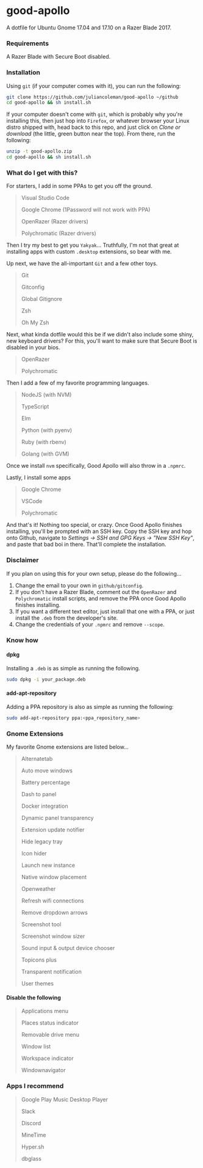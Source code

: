# good-apollo
A dotfile for Ubuntu Gnome 17.04 and 17.10 on a Razer Blade
2017.

### Requirements

A Razer Blade with Secure Boot disabled.

### Installation

Using `git` (if your computer comes with it), you can run
the following:

```sh
git clone https://github.com/juliancoleman/good-apollo ~/github
cd good-apollo && sh install.sh
```

If your computer doesn't come with `git`, which is probably
why you're installing this, then just hop into `Firefox`,
or whatever browser your Linux distro shipped with, head
back to this repo, and just click on _Clone or download_
(the little, green button near the top). From there, run
the following:

```sh
unzip -t good-apollo.zip
cd good-apollo && sh install.sh
```

### What do I get with this?

For starters, I add in some PPAs to get you off the ground.

> Visual Studio Code
>
> Google Chrome (1Password will not work with PPA)
>
> OpenRazer (Razer drivers)
>
> Polychromatic (Razer drivers)

Then I try my best to get you `Yakyak`... Truthfully, I'm
not that great at installing apps with custom `.desktop`
extensions, so bear with me.

Up next, we have the all-important `Git` and a few other
toys.

> Git
>
> Gitconfig
>
> Global Gitignore
>
> Zsh
>
> Oh My Zsh

Next, what kinda dotfile would this be if we didn't also
include some shiny, new keyboard drivers? For this, you'll
want to make sure that Secure Boot is disabled in your bios.

> OpenRazer
>
> Polychromatic

Then I add a few of my favorite programming languages.

> NodeJS (with NVM)
>
> TypeScript
>
> Elm
>
> Python (with pyenv)
>
> Ruby (with rbenv)
>
> Golang (with GVM)

Once we install `nvm` specifically, Good Apollo will also
throw in a `.npmrc`.

Lastly, I install some apps

> Google Chrome
>
> VSCode
>
> Polychromatic

And that's it! Nothing too special, or crazy. Once Good
Apollo finishes installing, you'll be prompted with an SSH
key. Copy the SSH key and hop onto Github, navigate to
_Settings -> SSH and GPG Keys -> "New SSH Key"_, and paste
that bad boi in there. That'll complete the installation.

### Disclaimer

If you plan on using this for your own setup, please do
the following...

1. Change the email to your own in `github/gitconfig`.
2. If you don't have a Razer Blade, comment out the
`OpenRazer` and `Polychromatic` install scripts, and remove
the PPA once Good Apollo finishes installing.
3. If you want a different text editor, just install that
one with a PPA, or just install the `.deb` from the
developer's site.
4. Change the credentials of your `.npmrc` and remove
`--scope`.

### Know how

#### dpkg
Installing a `.deb` is as simple as running the following.

```sh
sudo dpkg -i your_package.deb
```

#### add-apt-repository

Adding a PPA repository is also as simple as running the following:

```sh
sudo add-apt-repository ppa:<ppa_repository_name>
```

### Gnome Extensions

My favorite Gnome extensions are listed below...

> Alternatetab
>
> Auto move windows
>
> Battery percentage
>
> Dash to panel
>
> Docker integration
>
> Dynamic panel transparency
>
> Extension update notifier
>
> Hide legacy tray
>
> Icon hider
>
> Launch new instance
>
> Native window placement
>
> Openweather
>
> Refresh wifi connections
>
> Remove dropdown arrows
>
> Screenshot tool
>
> Screenshot window sizer
>
> Sound input & output device chooser
>
> Topicons plus
>
> Transparent notification
>
> User themes

#### Disable the following

> Applications menu
>
> Places status indicator
>
> Removable drive menu
>
> Window list
>
> Workspace indicator
>
> Windownavigator

### Apps I recommend

> Google Play Music Desktop Player
>
> Slack
>
> Discord
>
> MineTime
>
> Hyper.sh
>
> dbglass
